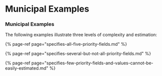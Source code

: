 # Municipal Examples

### Municipal Examples

The following examples illustrate three levels of complexity and estimation:

{% page-ref page="specifies-all-five-priority-fields.md" %}

{% page-ref page="specifies-several-but-not-all-priority-fields.md" %}

{% page-ref page="specifies-few-priority-fields-and-values-cannot-be-easily-estimated.md" %}



